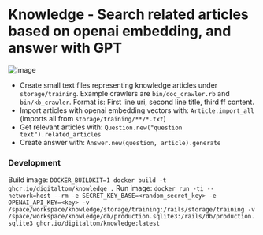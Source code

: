 # Knowledge - Search related articles based on openai embedding, and answer with GPT

![image](https://user-images.githubusercontent.com/582520/227728425-a407d4a7-951d-4f32-8bc4-cb405919571c.png)

- Create small text files representing knowledge articles under `storage/training`.
  Example crawlers are `bin/doc_crawler.rb` and `bin/kb_crawler`.
  Format is: First line uri, second line title, third ff content.
- Import articles with openai embedding vectors with:
  `Article.import_all` (imports all from `storage/training/**/*.txt`)
- Get relevant articles with: `Question.new("question text").related_articles`
- Create answer with: `Answer.new(question, article).generate`

### Development

Build image: `DOCKER_BUILDKIT=1 docker build -t ghcr.io/digitaltom/knowledge .`
Run image: `docker run -ti --network=host --rm -e SECRET_KEY_BASE=<random_secret_key> -e OPENAI_API_KEY=<key> -v /space/workspace/knowledge/storage/training:/rails/storage/training -v /space/workspace/knowledge/db/production.sqlite3:/rails/db/production.sqlite3 ghcr.io/digitaltom/knowledge:latest`
